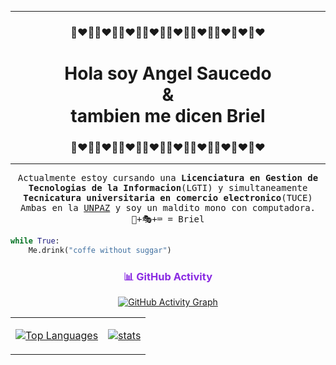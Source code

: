 <hr>
<h3 align="center">🙈❤🐒🙈❤🐒🙈❤🐒🙈❤🐒🙈❤🐒🙈❤🐒🙈❤🙈❤🙈❤</h3>
<h1 align="center">Hola soy <strong>Angel Saucedo</strong><br>&<br>tambien me dicen Briel</h1>
<h3 align="center">🙈❤🐒🙈❤🐒🙈❤🐒🙈❤🐒🙈❤🐒🙈❤🐒🙈❤🙈❤🙈❤</h3>
<hr>

<p align="center"><samp>Actualmente estoy cursando una <b>Licenciatura en Gestion de Tecnologias de la Informacion</b>(LGTI) y simultaneamente <b>Tecnicatura universitaria en comercio electronico</b>(TUCE)<br>Ambas en la <a href="https://www.unpaz.edu.ar/">UNPAZ</a> y soy un maldito mono con computadora.<br>🐒+🎭+⌨ = Briel</p>

```py
while True:
    Me.drink("coffe without suggar")
```
### <p align="center" style="color: #8A2BE2;">📊 GitHub Activity</p>

<p align="center">
  <a href="https://github.com/w3-briel">
    <img src="https://github-readme-activity-graph.vercel.app/graph?username=w3-briel&bg_color=161B22&color=BD93F9&line=BD93F9&point=FFFFFF&area=true&hide_border=true" alt="GitHub Activity Graph" />
  </a>
</p>

<table>
    <tr>
       <td>
           <p align="center">
               <a href="https://github.com/w3-briel">
                   <img src="https://github-readme-stats.vercel.app/api/top-langs/?username=w3-briel&layout=compact&theme=dracula&border_color=8A2BE2" alt="Top Languages"/></a>
           </p>
       </td>
        <td>
           <p align="center">
               <a href="https://github.com/w3-briel">
                   <img src="https://github-readme-stats.vercel.app/api?username=W3-Briel&layout=compact&theme=dracula&show_icons=true&border_color=8A2BE2" alt="stats">
               </a>
           </p>
       </td>
    </tr>
</table>
